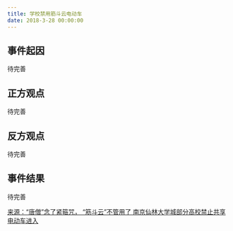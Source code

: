 ```yaml
---
title: 学校禁用筋斗云电动车
date: 2018-3-28 00:00:00
---
```


## 事件起因

待完善

## 正方观点

待完善

## 反方观点

待完善

## 事件结果

待完善

[来源：“唐僧”念了紧箍咒， “筋斗云”不管用了 南京仙林大学城部分高校禁止共享电动车进入](http://www.ourjiangsu.com/a/20180328/1522235516252.shtml)